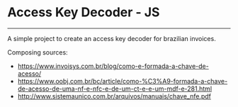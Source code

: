 # Access Key Decoder - JS
----

A simple project to create an access key decoder for brazilian invoices.

Composing sources:

* https://www.invoisys.com.br/blog/como-e-formada-a-chave-de-acesso/
* https://www.oobj.com.br/bc/article/como-%C3%A9-formada-a-chave-de-acesso-de-uma-nf-e-nfc-e-de-um-ct-e-e-um-mdf-e-281.html
* http://www.sistemaunico.com.br/arquivos/manuais/chave_nfe.pdf
